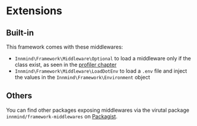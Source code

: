 # Extensions

## Built-in

This framework comes with these middlewares:

- `Innmind\Framework\Middleware\Optional` to load a middleware only if the class exist, as seen in the [profiler chapter](profiler.md)
- `Innmind\Framework\Middleware\LoadDotEnv` to load a `.env` file and inject the values in the `Innmind\Framework\Environment` object

## Others

You can find other packages exposing middlewares via the virutal package `innmind/framework-middlewares` on [Packagist](https://packagist.org/providers/innmind/framework-middlewares).
